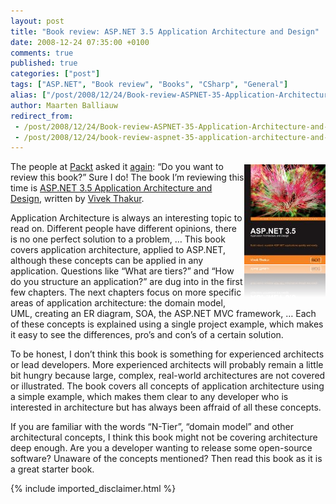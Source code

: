 ```yaml
---
layout: post
title: "Book review: ASP.NET 3.5 Application Architecture and Design"
date: 2008-12-24 07:35:00 +0100
comments: true
published: true
categories: ["post"]
tags: ["ASP.NET", "Book review", "Books", "CSharp", "General"]
alias: ["/post/2008/12/24/Book-review-ASPNET-35-Application-Architecture-and-Design.aspx", "/post/2008/12/24/book-review-aspnet-35-application-architecture-and-design.aspx"]
author: Maarten Balliauw
redirect_from:
 - /post/2008/12/24/Book-review-ASPNET-35-Application-Architecture-and-Design.aspx
 - /post/2008/12/24/book-review-aspnet-35-application-architecture-and-design.aspx
---
```

<p>
<a href="http://www.amazon.com/gp/product/1847195504?ie=UTF8&amp;tag=maabalblo-20&amp;linkCode=as2&amp;camp=1789&amp;creative=9325&amp;creativeASIN=1847195504" target="_blank"><img style="display: inline; margin: 5px 0px; width: 130px; height: 213px; border: 0px" src="/images/WindowsLiveWriter/Bookre.5ApplicationArchitectureandDesign_9740/image_3.png" border="0" alt="image" title="image" hspace="5" vspace="5" width="130" height="213" align="right" /></a> The people at <a href="http://www.packtpub.com/" target="_blank">Packt</a> asked it <a href="/post/2008/01/29/Books-I-recently-read.aspx" target="_blank">again</a>: &ldquo;Do you want to review this book?&rdquo; Sure I do! The book I&rsquo;m reviewing this time is <a href="http://www.amazon.com/gp/product/1847195504?ie=UTF8&amp;tag=maabalblo-20&amp;linkCode=as2&amp;camp=1789&amp;creative=9325&amp;creativeASIN=1847195504" target="_blank">ASP.NET 3.5 Application Architecture and Design</a>, written by <a href="http://www.vivekthakur.com/" target="_blank">Vivek Thakur</a>. 
</p>
<p>
Application Architecture is always an interesting topic to read on. Different people have different opinions, there is no one perfect solution to a problem, &hellip; This book covers application architecture, applied to ASP.NET, although these concepts can be applied in any application. Questions like &ldquo;What are tiers?&rdquo; and &ldquo;How do you structure an application?&rdquo; are dug into in the first few chapters. The next chapters focus on more specific areas of application architecture: the domain model, UML, creating an ER diagram, SOA, the ASP.NET MVC framework, &hellip; Each of these concepts is explained using a single project example, which makes it easy to see the differences, pro&rsquo;s and con&rsquo;s of a certain solution. 
</p>
<p>
To be honest, I don&rsquo;t think this book is something for experienced architects or lead developers. More experienced architects will probably remain a little bit hungry because large, complex, real-world architectures are not covered or illustrated. The book covers all concepts of application architecture using a simple example, which makes them clear to any developer who is interested in architecture but has always been affraid of all these concepts. 
</p>
<p>
If you are familiar with the words &ldquo;N-Tier&rdquo;, &ldquo;domain model&rdquo; and other architectural concepts, I think this book might not be covering architecture deep enough. Are you a developer wanting to release some open-source software? Unaware of the concepts mentioned? Then read this book as it is a great starter book. 
</p>


{% include imported_disclaimer.html %}

